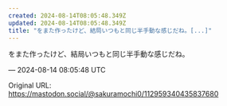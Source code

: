 ```yaml
---
created: 2024-08-14T08:05:48.349Z
updated: 2024-08-14T08:05:48.349Z
title: "をまた作ったけど、結局いつもと同じ半手動な感じだね。[...]"
---
```


<p>をまた作ったけど、結局いつもと同じ半手動な感じだね。</p>

&mdash; 2024-08-14 08:05:48 UTC

Original URL: https://mastodon.social/@sakuramochi0/112959340435837680
